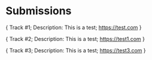 # Submissions

{
Track #1;
Description: This is a test;
https://test.com
}

{
Track #2;
Description: This is a test;
https://test1.com
}

{
Track #3;
Description: This is a test;
https://test3.com
}
